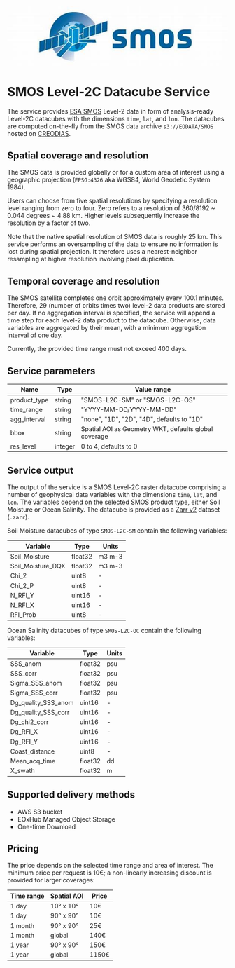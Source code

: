 ![smos-logo](smos-logo.jpg)

# SMOS Level-2C Datacube Service

The service provides [ESA SMOS](https://earth.esa.int/eogateway/missions/smos) 
Level-2 data in form of analysis-ready Level-2C datacubes with the 
dimensions `time`, `lat`, and `lon`. The datacubes are computed on-the-fly 
from the SMOS data archive `s3://EODATA/SMOS` hosted on 
[CREODIAS](https://creodias.eu/). 

## Spatial coverage and resolution

The SMOS data is provided globally or for a custom area of interest
using a geographic projection (`EPSG:4326` aka WGS84, 
World Geodetic System 1984). 

Users can choose from five spatial resolutions by specifying a resolution 
level ranging from zero to four. Zero refers to a resolution of 
360/8192 ~ 0.044 degrees ~ 4.88 km. Higher levels subsequently increase the 
resolution by a factor of two.

Note that the native spatial resolution of SMOS data is roughly 25 km. 
This service performs an oversampling of the data to ensure no information
is lost during spatial projection. It therefore uses a nearest-neighbor 
resampling at higher resolution involving pixel duplication. 

## Temporal coverage and resolution

The SMOS satellite completes one orbit approximately every 100.1 minutes.
Therefore, 29 (number of orbits times two) level-2 data products are stored per 
day. If no aggregation interval is specified, the service will append a time 
step for each level-2 data product to the datacube. Otherwise, data variables 
are aggregated by their mean, with a minimum aggregation interval of one day.

Currently, the provided time range must not exceed 400 days.

## Service parameters

| Name         | Type    | Value range                                             |
|--------------|---------|---------------------------------------------------------|
| product_type | string  | "SMOS-L2C-SM" or "SMOS-L2C-OS"                          |
| time_range   | string  | "YYYY-MM-DD/YYYY-MM-DD"                                 |
| agg_interval | string  | "none", "1D", "2D", "4D", defaults to "1D"              |
| bbox         | string  | Spatial AOI as Geometry WKT, defaults global coverage   |
| res_level    | integer | 0 to 4, defaults to 0                                   |

## Service output

The output of the service is a SMOS Level-2C raster datacube comprising 
a number of geophysical data variables with the dimensions `time`, `lat`, 
and `lon`. The variables depend on the selected SMOS product type, either
Soil Moisture or Ocean Salinity. The datacube is provided as a 
[Zarr v2](https://zarr.readthedocs.io/en/stable/spec/v2.html) dataset (`.zarr`).

Soil Moisture datacubes of type `SMOS-L2C-SM` contain the following variables:

| Variable          | Type    | Units  |
|-------------------|---------|--------|
| Soil_Moisture     | float32 | m3 m-3 |
| Soil_Moisture_DQX | float32 | m3 m-3 |
| Chi_2             | uint8   | -      |
| Chi_2_P           | uint8   | -      |
| N_RFI_Y           | uint16  | -      |
| N_RFI_X           | uint16  | -      |
| RFI_Prob          | uint8   | -      |

Ocean Salinity datacubes of type `SMOS-L2C-OC` contain the following variables:

| Variable            | Type     | Units |
|---------------------|----------|-------|
| SSS_anom            | float32  | psu   |
| SSS_corr            | float32  | psu   |
| Sigma_SSS_anom      | float32  | psu   |
| Sigma_SSS_corr      | float32  | psu   |
| Dg_quality_SSS_anom | uint16   | -     |
| Dg_quality_SSS_corr | uint16   | -     |
| Dg_chi2_corr        | uint16   | -     |
| Dg_RFI_X            | uint16   | -     |
| Dg_RFI_Y            | uint16   | -     |
| Coast_distance      | uint8    | -     |
| Mean_acq_time       | float32  | dd    |
| X_swath             | float32  | m     |

## Supported delivery methods

- AWS S3 bucket  
- EOxHub Managed Object Storage
- One-time Download 

## Pricing

The price depends on the selected time range and area of interest. 
The minimum price per request is 10€; a non-linearly increasing discount 
is provided for larger coverages:

| Time range | Spatial AOI | Price |
|------------|-------------|-------|
| 1 day      | 10° x 10°   | 10€   |
| 1 day      | 90° x 90°   | 10€   |
| 1 month    | 90° x 90°   | 25€   |
| 1 month    | global      | 140€  |
| 1 year     | 90° x 90°   | 150€  |
| 1 year     | global      | 1150€ |



